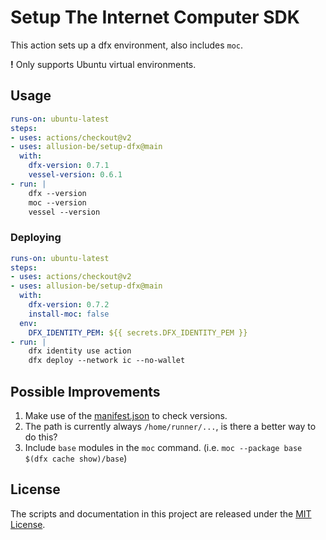 # Setup The Internet Computer SDK

This action sets up a dfx environment, also includes `moc`.

**!** Only supports Ubuntu virtual environments.

## Usage

```yml
runs-on: ubuntu-latest
steps:
- uses: actions/checkout@v2
- uses: allusion-be/setup-dfx@main
  with:
    dfx-version: 0.7.1
    vessel-version: 0.6.1
- run: |
    dfx --version
    moc --version
    vessel --version
```

### Deploying

```yml
runs-on: ubuntu-latest
steps:
- uses: actions/checkout@v2
- uses: allusion-be/setup-dfx@main
  with:
    dfx-version: 0.7.2
    install-moc: false
  env:
    DFX_IDENTITY_PEM: ${{ secrets.DFX_IDENTITY_PEM }}
- run: |
    dfx identity use action
    dfx deploy --network ic --no-wallet
```

## Possible Improvements

1. Make use of the [manifest.json](https://sdk.dfinity.org/manifest.json) to check versions.
2. The path is currently always `/home/runner/...`, is there a better way to do this?
3. Include `base` modules in the `moc` command.
   (i.e. `moc --package base $(dfx cache show)/base`)

## License
The scripts and documentation in this project are released under the [MIT License](./LICENSE).
